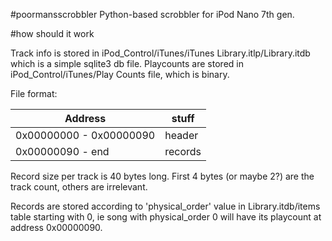 #poormansscrobbler
Python-based scrobbler for iPod Nano 7th gen.

#how should it work

Track info is stored in iPod_Control/iTunes/iTunes Library.itlp/Library.itdb which is a simple sqlite3 db file. Playcounts are stored in iPod_Control/iTunes/Play Counts file, which is binary.

File format:

| Address | stuff |
| --- | --- |
| 0x00000000 - 0x00000090 | header |
| 0x00000090 - end | records |

Record size per track is 40 bytes long. First 4 bytes (or maybe 2?) are the track count, others are irrelevant.

Records are stored according to 'physical_order' value in Library.itdb/items table starting with 0, ie song with physical_order 0 will have its playcount at address 0x00000090.

